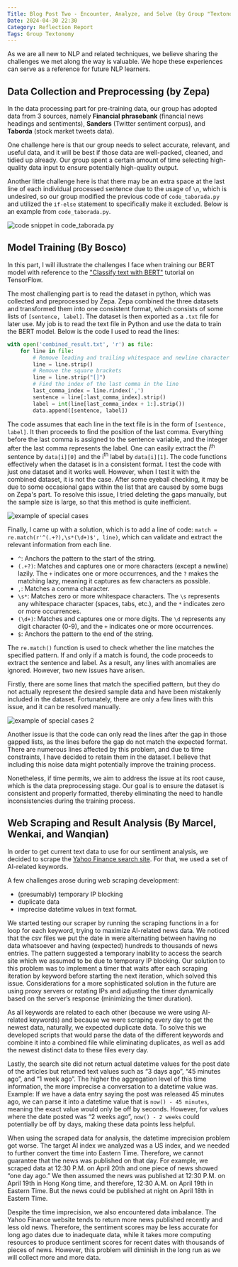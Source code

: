 ```yaml
---
Title: Blog Post Two - Encounter, Analyze, and Solve (by Group "Textonomy")
Date: 2024-04-30 22:30
Category: Reflection Report
Tags: Group Textonomy
---
```



As we are all new to NLP and related techniques, we believe sharing the challenges we met along the way is valuable. We hope these experiences can serve as a reference for future NLP learners.

## Data Collection and Preprocessing (by Zepa)

In the data processing part for pre-training data, our group has adopted data from 3 sources, namely **Financial phrasebank** (financial news headings and sentiments), **Sanders** (Twitter sentiment corpus), and **Taborda** (stock market tweets data). 

One challenge here is that our group needs to select accurate, relevant, and useful data, and it will be best if those data are well-packed, cleaned, and tidied up already. Our group spent a certain amount of time selecting high-quality data input to ensure potentially high-quality output.

Another little challenge here is that there may be an extra space at the last line of each individual processed sentence due to the usage of `\n`, which is undesired, so our group modified the previous code of `code_taborada.py` and utilized the `if-else` statement to specifically make it excluded. Below is an example from `code_taborada.py`.

![code snippet in code_taborada.py]({static}/images/Textonomy_02_code-snippet.png)

## Model Training (By Bosco)

In this part, I will illustrate the challenges I face when training our BERT model with reference to the ["Classify text with BERT"](https://www.tensorflow.org/text/tutorials/classify_text_with_bert) tutorial on TensorFlow.

The most challenging part is to read the dataset in python, which was collected and preprocessed by Zepa. Zepa combined the three datasets and transformed them into one consistent format, which consists of some lists of `[sentence, label]`. The dataset is then exported as a `.txt` file for later use. My job is to read the text file in Python and use the data to train the BERT model. Below is the code I used to read the lines:
```python
with open('combined_result.txt', 'r') as file:
    for line in file:
        # Remove leading and trailing whitespace and newline character
        line = line.strip()
        # Remove the square brackets
        line = line.strip("[]")
        # Find the index of the last comma in the line
        last_comma_index = line.rindex(',')
        sentence = line[:last_comma_index].strip()
        label = int(line[last_comma_index + 1:].strip())
        data.append([sentence, label])
```
The code assumes that each line in the text file is in the form of `[sentence, label]`. It then proceeds to find the position of the last comma. Everything before the last comma is assigned to the sentence variable, and the integer after the last comma represents the label. One can easily extract the  i<sup>th</sup> sentence by `data[i][0]` and the  i<sup>th</sup> label by `data[i][1]`. The code functions effectively when the dataset is in a consistent format. I test the code with just one dataset and it works well. However, when I test it with the combined dataset, it is not the case. After some eyeball checking, it may be due to some occasional gaps within the list that are caused by some bugs on Zepa's part. To resolve this issue, I tried deleting the gaps manually, but the sample size is large, so that this method is quite inefficient.

![example of special cases]({static}/images/Textonomy_02_special-cases.png)

Finally, I came up with a solution, which is to add a line of code: `match = re.match(r'^(.+?),\s*(\d+)$', line)`, which can validate and extract the relevant information from each line. 

- `^`: Anchors the pattern to the start of the string.
- `(.+?)`: Matches and captures one or more characters (except a newline) lazily. The `+` indicates one or more occurrences, and the `?` makes the matching lazy, meaning it captures as few characters as possible.
- `,`: Matches a comma character.
- `\s*`: Matches zero or more whitespace characters. The `\s` represents any whitespace character (spaces, tabs, etc.), and the `*` indicates zero or more occurrences.
- `(\d+)`: Matches and captures one or more digits. The `\d` represents any digit character (0-9), and the `+` indicates one or more occurrences.
- `$`: Anchors the pattern to the end of the string.

The `re.match()` function is used to check whether the line matches the specified pattern. If and only if a match is found, the code proceeds to extract the sentence and label. As a result, any lines with anomalies are ignored. However, two new issues have arisen. 

Firstly, there are some lines that match the specified pattern, but they do not actually represent the desired sample data and have been mistakenly included in the dataset. Fortunately, there are only a few lines with this issue, and it can be resolved manually.

![example of special cases 2]({static}/images/Textonomy_02_special-cases-2.png)

Another issue is that the code can only read the lines after the gap in those gapped lists, as the lines before the gap do not match the expected format. There are numerous lines affected by this problem, and due to time constraints, I have decided to retain them in the dataset. I believe that including this noise data might potentially improve the training process. 

Nonetheless, if time permits, we aim to address the issue at its root cause, which is the data preprocessing stage. Our goal is to ensure the dataset is consistent and properly formatted, thereby eliminating the need to handle inconsistencies during the training process.

## Web Scraping and Result Analysis (By Marcel, Wenkai, and Wanqian)

In order to get current text data to use for our sentiment analysis, we decided to scrape the [Yahoo Finance search site](https://news.search.yahoo.com/search?p=search_example). For that, we used a set of AI-related keywords.

A few challenges arose during web scraping development:
- (presumably) temporary IP blocking
- duplicate data
- imprecise datetime values in text format.

We started testing our scraper by running the scraping functions in a for loop for each keyword, trying to maximize AI-related news data. We noticed that the csv files we put the date in were alternating between having no data whatsoever and having (expected) hundreds to thousands of news entries. The pattern suggested a temporary inability to access the search site which we assumed to be due to temporary IP blocking. Our solution to this problem was to implement a timer that waits after each scraping iteration by keyword before starting the next iteration, which solved this issue. Considerations for a more sophisticated solution in the future are using proxy servers or rotating IPs and adjusting the timer dynamically based on the server’s response (minimizing the timer duration).

As all keywords are related to each other (because we were using AI-related keywords) and because we were scraping every day to get the newest data, naturally, we expected duplicate data. To solve this we developed scripts that would parse the data of the different keywords and combine it into a combined file while eliminating duplicates, as well as add the newest distinct data to these files every day. 

Lastly, the search site did not return actual datetime values for the post date of the articles but returned text values such as “3 days ago”, “45 minutes ago”, and “1 week ago”. The higher the aggregation level of this time information, the more imprecise a conversation to a datetime value was. Example: If we have a data entry saying the post was released 45 minutes ago, we can parse it into a datetime value that is `now() - 45 minutes`, meaning the exact value would only be off by seconds. 
However, for values where the date posted was “2 weeks ago”, `now() - 2 weeks` could potentially be off by days, making these data points less helpful.

When using the scraped data for analysis, the datetime imprecision problem got worse. The target AI index we analyzed was a US index, and we needed to further convert the time into Eastern Time. Therefore, we cannot guarantee that the news was published on that day. For example, we scraped data at 12:30 P.M. on April 20th and one piece of news showed “one day ago.” We then assumed the news was published at 12:30 P.M. on April 19th in Hong Kong time, and therefore, 12:30 A.M. on April 19th in  Eastern Time. But the news could be published at night on April 18th in Eastern Time.

Despite the time imprecision, we also encountered data imbalance. The Yahoo Finance website tends to return more news published recently and less old news. Therefore, the sentiment scores may be less accurate for long ago dates due to inadequate data, while it takes more computing resources to produce sentiment scores for recent dates with thousands of pieces of news. However, this problem will diminish in the long run as we will collect more and more data.